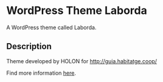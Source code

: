 # WordPress Theme Laborda
A WordPress theme called Laborda.

## Description
Theme developed by HOLON for http://guia.habitatge.coop/

Find more information [here](wp-content/themes/laborda/).
